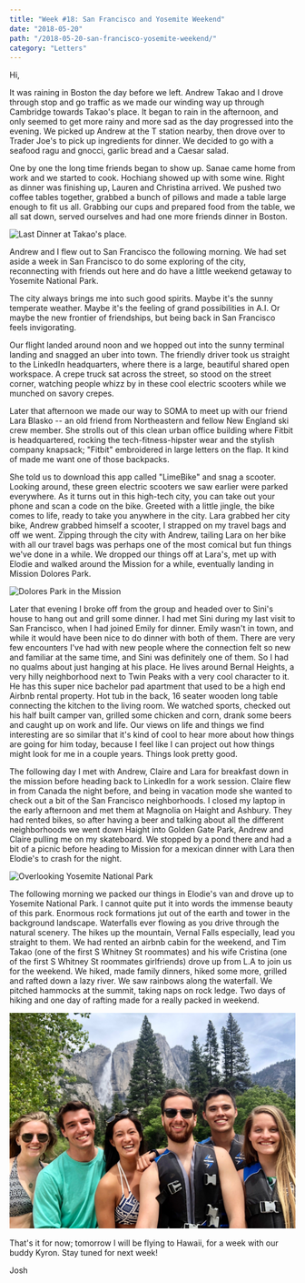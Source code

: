 ```yaml
---
title: "Week #18: San Francisco and Yosemite Weekend"
date: "2018-05-20"
path: "/2018-05-20-san-francisco-yosemite-weekend/"
category: "Letters"
---
```


Hi,

It was raining in Boston the day before we left. Andrew Takao and I drove through stop and go traffic as we made our winding way up through Cambridge towards Takao's place. It began to rain in the afternoon, and only seemed to get more rainy and more sad as the day progressed into the evening. We picked up Andrew at the T station nearby, then drove over to Trader Joe's to pick up ingredients for dinner. We decided to go with a seafood ragu and gnocci, garlic bread and a Caesar salad. 

One by one the long time friends began to show up. Sanae came home from work and we started to cook. Hochiang showed up with some wine.  Right as dinner was finishing up, Lauren and Christina arrived. We pushed two coffee tables together, grabbed a bunch of pillows and made a table large enough to fit us all. Grabbing our cups and prepared food from the table, we all sat down, served ourselves and had one more friends dinner in Boston.

![Last Dinner at Takao's place.](last-dinner.gif)

Andrew and I flew out to San Francisco the following morning. We had set aside a week in San Francisco to do some exploring of the city, reconnecting with friends out here and do have a little weekend getaway to Yosemite National Park.

The city always brings me into such good spirits. Maybe it's the sunny temperate weather. Maybe it's the feeling of grand possibilities in A.I. Or maybe the new frontier of friendships, but being back in San Francisco feels invigorating. 

Our flight landed around noon and we hopped out into the sunny terminal landing and snagged an uber into town. The friendly driver took us straight to the LinkedIn headquarters, where there is a large, beautiful shared open workspace. A crepe truck sat across the street, so stood on the street corner, watching people whizz by in these cool electric scooters while we munched on savory crepes.

Later that afternoon we made our way to SOMA to meet up with our friend Lara Blasko -- an old friend from Northeastern and fellow New England ski crew member. She strolls out of this clean urban office building where Fitbit is headquartered, rocking the tech-fitness-hipster wear and the stylish company knapsack; "Fitbit" embroidered in large letters on the flap. It kind of made me want one of those backpacks.

She told us to download this app called "LimeBike" and snag a scooter. Looking around, these green electric scooters we saw earlier were parked everywhere. As it turns out in this high-tech city, you can take out your phone and scan a code on the bike. Greeted with a little jingle, the bike comes to life, ready to take you anywhere in the city. Lara grabbed her city bike, Andrew grabbed himself a scooter, I strapped on my travel bags and off we went. Zipping through the city with Andrew, tailing Lara on her bike with all our travel bags was perhaps one of the most comical but fun things we've done in a while. We dropped our things off at Lara's, met up with Elodie and walked around the Mission for a while, eventually landing in Mission Dolores Park.

![Dolores Park in the Mission](dolores.jpg)

Later that evening I broke off from the group and headed over to Sini's house to hang out and grill some dinner. I had met Sini during my last visit to San Francisco, when I had joined Emily for dinner. Emily wasn't in town, and while it would have been nice to do dinner with both of them. There are very few encounters I've had with new people where the connection felt so new and familiar at the same time, and Sini was definitely one of them. So I had no qualms about just hanging at his place.  He lives around Bernal Heights, a very hilly neighborhood next to Twin Peaks with a very cool character to it. He has this super nice bachelor pad apartment that used to be a high end Airbnb rental property. Hot tub in the back, 16 seater wooden long table connecting the kitchen to the living room. We watched sports, checked out his half built camper van, grilled some chicken and corn, drank some beers and caught up on work and life. Our views on life and things we find interesting are so similar that it's kind of cool to hear more about how things are going for him today, because I feel like I can project out how things might look for me in a couple years. Things look pretty good.

The following day I met with Andrew, Claire and Lara for breakfast down in the mission before heading back to LinkedIn for a work session. Claire flew in from Canada the night before, and being in vacation mode she wanted to check out a bit of the San Francisco neighborhoods. I closed my laptop in the early afternoon and met them at Magnolia on Haight and Ashbury. They had rented bikes, so after having a beer and talking about all the different neighborhoods we went down Haight into Golden Gate Park, Andrew and Claire pulling me on my skateboard. We stopped by a pond there and had a bit of a picnic before heading to Mission for a mexican dinner with Lara then Elodie's to crash for the night. 

![Overlooking Yosemite National Park](yosemite.GIF)

The following morning we packed our things in Elodie's van and drove up to Yosemite National Park. I cannot quite put it into words the immense beauty of this park. Enormous rock formations jut out of the earth and tower in the background landscape. Waterfalls ever flowing as you drive through the natural scenery. The hikes up the mountain, Vernal Falls especially, lead you straight to them. We had rented an airbnb cabin for the weekend, and Tim Takao (one of the first S Whitney St roommates) and his wife Cristina (one of the first S Whitney St roommates girlfriends) drove up from L.A to join us for the weekend. We hiked, made family dinners, hiked some more, grilled and rafted down a lazy river. We saw rainbows along the waterfall. We pitched hammocks at the summit, taking naps on rock ledge. Two days of hiking and one day of rafting made for a really packed in weekend.

![Group photo while rafting](rafting.jpg)

That's it for now; tomorrow I will be flying to Hawaii, for a week with our buddy Kyron. Stay tuned for next week!

Josh

